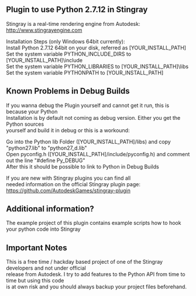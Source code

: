 ## Plugin to use Python 2.7.12 in Stingray

Stingray is a real-time rendering engine from Autodesk:
http://www.stingrayengine.com

Installation Steps (only Windows 64bit currently):  
Install Python 2.7.12 64bit on your disk, referred as [YOUR_INSTALL_PATH]  
Set the system variable PYTHON_INCLUDE_DIRS to [YOUR_INSTALL_PATH]\include  
Set the system variable PYTHON_LIBRARIES to [YOUR_INSTALL_PATH]\libs  
Set the system variable PYTHONPATH to [YOUR_INSTALL_PATH]

## Known Problems in Debug Builds

If you wanna debug the Plugin yourself and cannot get it run, this is because your Python  
Installation is by default not coming as debug version. Either you get the Python sources  
yourself and build it in debug or this is a workound:

Go into the Python lib Folder ([YOUR_INSTALL_PATH]/libs) and copy "python27.lib" to "python27_d.lib"  
Open pyconfig.h ([YOUR_INSTALL_PATH]/include/pyconfig.h) and comment out the line "#define Py_DEBUG"  
After this it should be possible to link to Python in Debug Builds

If you are new with Stingray plugins you can find all  
needed information on the official Stingray plugin page:  
https://github.com/AutodeskGames/stingray-plugin

## Additional information?

The example project of this plugin contains example scripts how to hook your python code into Stingray

## Important Notes

This is a free time / hackday based project of one of the Stingray developers and not under official  
release from Autodesk. I try to add features to the Python API from time to time but using this code  
is at own risk and you should always backup your project files beforehand.

